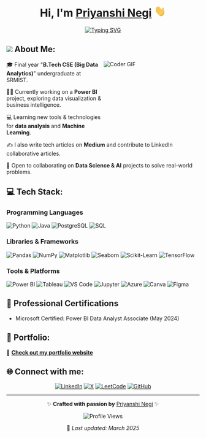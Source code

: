 <!-- ### Hi there 👋 -->
<!--
<h1 align="center">Hi <img src="https://raw.githubusercontent.com/ABSphreak/ABSphreak/master/gifs/Hi.gif" width="30">, I'm Priyanshi Negi</h1>
-->
<!--
**PriyanshiNegi01/PriyanshiNegi01** is a ✨ _special_ ✨ repository because its `README.md` (this file) appears on your GitHub profile.

- 🔭 I’m currently working on ...
- 🌱 I’m currently learning ...
- 👯 I’m looking to collaborate on ...
- 🤔 I’m looking for help with ...
- 💬 Ask me about ...
- 📫 How to reach me: ...
- 😄 Pronouns: ...
- ⚡ Fun fact: ...
-->

<h1 align="center">Hi, I'm <a href="https://www.linkedin.com/in/priyanshinegi01/" target="_blank" rel="noopener noreferrer">Priyanshi Negi</a> <img src="https://raw.githubusercontent.com/ABSphreak/ABSphreak/master/gifs/Hi.gif" height="30" /></h1>
<!--
<h4 align="center">✨ Aspiring Data Analyst ✨</h4>
-->
<p align="center">
  <a href="https://git.io/typing-svg"><img src="https://readme-typing-svg.demolab.com?font=Fira+Code&size=18&duration=3500&pause=1000&color=C632BC&center=true&random=false&width=435&lines=Data+Enthusiast+%F0%9F%91%A9%E2%80%8D%F0%9F%92%BB;Dedicated+to+continuous+growth+%F0%9F%93%88;Embracing+challenges+as+opportunities+%E2%9C%A8;Lifelong+learner+%F0%9F%8E%AF" alt="Typing SVG" /></a>
</p>

<!-- ## 💫 About Me: -->
## <picture><img src = "https://github.com/7oSkaaa/7oSkaaa/blob/main/Images/about_me.gif?raw=true" width = 30px></picture> About Me:

<!-- GIF's original height=250, width=350 -->
<img align="right" alt="Coder GIF" height=180 width=250 src="https://cdn.dribbble.com/users/2704414/screenshots/7466903/media/b08ab576316bd4582fef189f471cd9e5.gif"/>

🎓 Final year "**B.Tech CSE (Big Data Analytics)**" undergraduate at SRMIST.

👩‍💻 Currently working on a **Power BI** project, exploring data visualization & business intelligence.

💻 Learning new tools & technologies for **data analysis** and **Machine Learning**.

✍️ I also write tech articles on **Medium** and contribute to LinkedIn collaborative articles.

🤝 Open to collaborating on **Data Science & AI** projects to solve real-world problems.

<!--
👩‍💼 Pronouns: she/her
📫 How to reach me **priyanshinegi11@gmail.com**
📄 Know about my experiences [https://drive.google.com/file/d/1R8u8gaoMykzHjwMvaP6qDJjIJRDnmmvB/view?usp=sharing](https://drive.google.com/file/d/1R8u8gaoMykzHjwMvaP6qDJjIJRDnmmvB/view?usp=sharing)
-->
## 💻 Tech Stack:

### Programming Languages
![Python](https://img.shields.io/badge/Python-FFD43B?style=for-the-badge&logo=python&logoColor=blue)
![Java](https://img.shields.io/badge/java-%23ED8B00.svg?style=for-the-badge&logo=java&logoColor=white)
![PostgreSQL](https://img.shields.io/badge/postgres-%23316192.svg?style=for-the-badge&logo=postgresql&logoColor=white)
![SQL](https://img.shields.io/badge/SQL-CC2927?style=for-the-badge&logo=microsoft-sql-server&logoColor=white)

### Libraries & Frameworks  
![Pandas](https://img.shields.io/badge/Pandas-150458?style=for-the-badge&logo=pandas&logoColor=white)
![NumPy](https://img.shields.io/badge/NumPy-013243?style=for-the-badge&logo=numpy&logoColor=white)
![Matplotlib](https://img.shields.io/badge/Matplotlib-11557C?style=for-the-badge&logo=plotly&logoColor=white)
![Seaborn](https://img.shields.io/badge/Seaborn-46b5b1?style=for-the-badge&logo=python&logoColor=white)
![Scikit-Learn](https://img.shields.io/badge/Scikit%20Learn-F7931E?style=for-the-badge&logo=scikit-learn&logoColor=white)
![TensorFlow](https://img.shields.io/badge/TensorFlow-FF6F00?style=for-the-badge&logo=tensorflow&logoColor=white)

### Tools & Platforms  
![Power BI](https://img.shields.io/badge/Power%20BI-F2C811?style=for-the-badge&logo=powerbi&logoColor=black)
![Tableau](https://img.shields.io/badge/Tableau-E97627?style=for-the-badge&logo=tableau&logoColor=white)
![VS Code](https://img.shields.io/badge/VSCode-007ACC?style=for-the-badge&logo=visual-studio-code&logoColor=white)
![Jupyter](https://img.shields.io/badge/Jupyter-F37626?style=for-the-badge&logo=jupyter&logoColor=white)
![Azure](https://img.shields.io/badge/Microsoft%20Azure-0078D4?style=for-the-badge&logo=microsoft-azure&logoColor=white)
![Canva](https://img.shields.io/badge/Canva-%2300C4CC.svg?style=for-the-badge&logo=Canva&logoColor=white)
![Figma](https://img.shields.io/badge/figma-%23F24E1E.svg?style=for-the-badge&logo=figma&logoColor=white)

<!--
<p align="center">
  <img src="https://img.shields.io/badge/Python-FFD43B?style=for-the-badge&logo=python&logoColor=blue"><img/>
  <img src="https://img.shields.io/badge/postgres-%23316192.svg?style=for-the-badge&logo=postgresql&logoColor=white"><img/>
  <img src="https://img.shields.io/badge/mysql-%2300f.svg?style=for-the-badge&logo=mysql&logoColor=white"><img/>
  <img src="https://img.shields.io/badge/java-%23ED8B00.svg?style=for-the-badge&logo=java&logoColor=white"><img/>
  <img src="https://img.shields.io/badge/sqlite-%2307405e.svg?style=for-the-badge&logo=sqlite&logoColor=white"><img/>
  <img src="https://img.shields.io/badge/R-276DC3?style=for-the-badge&logo=R&logoColor=white">
  <img src="https://img.shields.io/badge/Power%20BI-F2C811?style=for-the-badge&logo=power-bi&logoColor=black">
  <img src="https://img.shields.io/badge/Tableau-E97627?style=for-the-badge&logo=tableau&logoColor=white">
  <img src="https://img.shields.io/badge/c-%2300599C.svg?style=for-the-badge&logo=c&logoColor=white"><img/>
  -->
<!--   <img src="https://img.shields.io/badge/c++-%2300599C.svg?style=for-the-badge&logo=c%2B%2B&logoColor=white"><img/>
  <img src="https://img.shields.io/badge/HTML5-E34F26?style=for-the-badge&logo=html5&logoColor=white"><img/>
  <img src="https://img.shields.io/badge/CSS3-1572B6?style=for-the-badge&logo=css3&logoColor=white"><img/>
  <img src="https://img.shields.io/badge/JavaScript-323330?style=for-the-badge&logo=javascript&logoColor=F7DF1E"><img/> -->
<!--
  <img src="https://img.shields.io/badge/pandas-%23150458.svg?style=for-the-badge&logo=pandas&logoColor=white"><img/>
  <img src="https://img.shields.io/badge/numpy-%23013243.svg?style=for-the-badge&logo=numpy&logoColor=white"><img/>
  <img src="https://img.shields.io/badge/scikit--learn-%23F7931E.svg?style=for-the-badge&logo=scikit-learn&logoColor=white"><img/>
  <img src="https://img.shields.io/badge/Amazon%20DynamoDB-4053D6?style=for-the-badge&logo=Amazon%20DynamoDB&logoColor=white"><img/>
  <img src="https://img.shields.io/badge/amazon%20alexa-52b5f7?style=for-the-badge&logo=amazon%20alexa&logoColor=white"><img/>
  <img src="https://img.shields.io/badge/Canva-%2300C4CC.svg?style=for-the-badge&logo=Canva&logoColor=white"><img/>
  <img src="https://img.shields.io/badge/figma-%23F24E1E.svg?style=for-the-badge&logo=figma&logoColor=white"><img/>
  
   <img src="https://img.shields.io/badge/VSCode-007ACC?style=for-the-badge&logo=visual-studio-code&logoColor=white">
   <img src="https://img.shields.io/badge/IntelliJ%20IDEA-000000?style=for-the-badge&logo=intellij-idea&logoColor=white">
   <img src="https://img.shields.io/badge/PyCharm-000000?style=for-the-badge&logo=pycharm&logoColor=white">
</p> 
-->

<!-- ## 📊 GitHub Stats: -->
<!--
## <picture> <img src = "https://github.com/7oSkaaa/7oSkaaa/blob/main/Images/Statistics.gif?raw=true" width = 30px>  </picture> GitHub Stats:
![](https://github-readme-streak-stats.herokuapp.com/?user=PriyanshiNegi01&theme=dark&hide_border=false)<br/>
![](https://github-readme-stats.vercel.app/api?username=PriyanshiNegi01&theme=dark&hide_border=false&include_all_commits=false&count_private=false)<br/>
![](https://github-readme-stats.vercel.app/api/top-langs/?username=PriyanshiNegi01&theme=dark&hide_border=false&include_all_commits=false&count_private=false&layout=compact)
-->

## 📜 Professional Certifications
- Microsoft Certified: Power BI Data Analyst Associate (May 2024)

## 🎨 Portfolio:
🔗 **[Check out my portfolio website](https://priyanshi-negi.vercel.app/)**

## 🌐 Connect with me:

<div align="center">

[![LinkedIn](https://img.shields.io/badge/linkedin-%230077B5.svg?style=for-the-badge&logo=linkedin&logoColor=white)](https://linkedin.com/in/priyanshinegi01)
[![X](https://img.shields.io/badge/X-%23000000.svg?style=for-the-badge&logo=X&logoColor=white)](https://x.com/PriyanshiNegi01)
[![LeetCode](https://img.shields.io/badge/LeetCode-FFA116.svg?&style=for-the-badge&logo=leetcode&logoColor=white)](https://leetcode.com/PriyanshiNegi01)
[![GitHub](https://img.shields.io/badge/github-%23121011.svg?style=for-the-badge&logo=github&logoColor=white)](https://github.com/PriyanshiNegi/PriyanshiNegi01/discussions/1)
<!--[![Discord](https://img.shields.io/badge/Discord-%237289DA.svg?style=for-the-badge&logo=discord&logoColor=white)](https://discord.com/users/digits/)-->

</div>

---

<div align="center">

✨ **Crafted with passion by** [Priyanshi Negi](https://github.com/PriyanshiNegi01) ✨  

![Profile Views](https://komarev.com/ghpvc/?username=PriyanshiNegi01&color=f4c2c2)  

📌 *Last updated: March 2025*  

</div>
